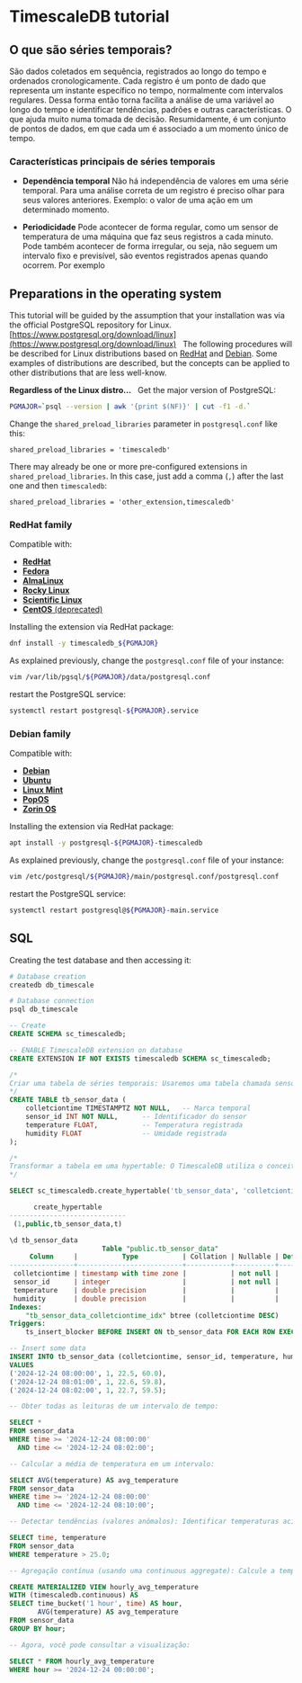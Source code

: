 # TimescaleDB tutorial

## O que são séries temporais?

São dados coletados em sequência, registrados ao longo do tempo e ordenados
cronologicamente.
Cada registro é um ponto de dado que representa um instante específico no
tempo, normalmente com intervalos regulares. Dessa forma então torna facilita
a análise de uma variável ao longo do tempo e identificar tendências, padrões
e outras características. O que ajuda muito numa tomada de decisão.
Resumidamente, é um conjunto de pontos de dados, em que cada um é associado
a um momento único de tempo.

### Características principais de séries temporais

- **Dependência temporal**
  Não há independência de valores em uma série temporal. Para uma análise
  correta de um registro é preciso olhar para seus valores anteriores.
  Exemplo: o valor de uma ação em um determinado momento.

- **Periodicidade**
  Pode acontecer de forma regular, como um sensor de temperatura de uma
  máquina que faz seus registros a cada minuto.
  Pode também acontecer de forma irregular, ou seja, não seguem um intervalo
  fixo e previsível, são eventos registrados apenas quando ocorrem. Por
  exemplo




## Preparations in the operating system

This tutorial will be guided by the assumption that your installation was via
the official PostgreSQL repository for Linux.
&nbsp;
[https://www.postgresql.org/download/linux](https://www.postgresql.org/download/linux)
&nbsp;
The following procedures will be described for Linux distributions based on
[RedHat](https://www.redhat.com) and [Debian](https://www.debian.org).
Some examples of distributions are described, but the concepts can be applied
to other distributions that are less well-know.

**Regardless of the Linux distro...**
&nbsp;
Get the major version of PostgreSQL:
```bash
PGMAJOR=`psql --version | awk '{print $(NF)}' | cut -f1 -d.`
```

Change the `shared_preload_libraries` parameter in `postgresql.conf` like
this:
```
shared_preload_libraries = 'timescaledb'
```
There may already be one or more pre-configured extensions in
`shared_preload_libraries`. In this case, just add a comma (`,`) after the
last one and then `timescaledb`:
```
shared_preload_libraries = 'other_extension,timescaledb'
```

### RedHat family

Compatible with:

- [**RedHat**](https://www.redhat.com)
- [**Fedora**](https://fedoraproject.org)
- [**AlmaLinux**](https://almalinux.org)
- [**Rocky Linux**](https://rockylinux.org)
- [**Scientific Linux**](https://scientificlinux.org)
- [**CentOS** (deprecated)](https://centos.org)


Installing the extension via RedHat package:
```bash
dnf install -y timescaledb_${PGMAJOR}
```

As explained previously, change the `postgresql.conf` file of your instance:
```bash
vim /var/lib/pgsql/${PGMAJOR}/data/postgresql.conf
```

restart the PostgreSQL service:
```bash
systemctl restart postgresql-${PGMAJOR}.service
```

### Debian family

Compatible with:

- [**Debian**](https://www.debian.org)
- [**Ubuntu**](https://ubuntu.com)
- [**Linux Mint**](https://linuxmint.com)
- [**PopOS**](https://pop.system76.com)
- [**Zorin OS**](https://zorin.com/os)

Installing the extension via RedHat package:
```bash
apt install -y postgresql-${PGMAJOR}-timescaledb
```

As explained previously, change the `postgresql.conf` file of your instance:
```bash
vim /etc/postgresql/${PGMAJOR}/main/postgresql.conf/postgresql.conf
```

restart the PostgreSQL service:
```bash
systemctl restart postgresql@${PGMAJOR}-main.service
```

## SQL


Creating the test database and then accessing it:
```bash
# Database creation
createdb db_timescale

# Database connection
psql db_timescale
```

```sql
-- Create
CREATE SCHEMA sc_timescaledb;

-- ENABLE TimescaleDB extension on database
CREATE EXTENSION IF NOT EXISTS timescaledb SCHEMA sc_timescaledb;

/*
Criar uma tabela de séries temporais: Usaremos uma tabela chamada sensor_data para armazenar as leituras de temperatura e umidade.
*/
CREATE TABLE tb_sensor_data (
    colletciontime TIMESTAMPTZ NOT NULL,   -- Marca temporal
    sensor_id INT NOT NULL,      -- Identificador do sensor
    temperature FLOAT,           -- Temperatura registrada
    humidity FLOAT               -- Umidade registrada
);

/*
Transformar a tabela em uma hypertable: O TimescaleDB utiliza o conceito de hypertables, que particionam automaticamente os dados por tempo.
*/

SELECT sc_timescaledb.create_hypertable('tb_sensor_data', 'colletciontime');

      create_hypertable
-----------------------------
 (1,public,tb_sensor_data,t)

\d tb_sensor_data
                       Table "public.tb_sensor_data"
     Column     |           Type           | Collation | Nullable | Default
----------------+--------------------------+-----------+----------+---------
 colletciontime | timestamp with time zone |           | not null |
 sensor_id      | integer                  |           | not null |
 temperature    | double precision         |           |          |
 humidity       | double precision         |           |          |
Indexes:
    "tb_sensor_data_colletciontime_idx" btree (colletciontime DESC)
Triggers:
    ts_insert_blocker BEFORE INSERT ON tb_sensor_data FOR EACH ROW EXECUTE FUNCTION _timescaledb_functions.insert_blocker()

-- Insert some data
INSERT INTO tb_sensor_data (colletciontime, sensor_id, temperature, humidity)
VALUES
('2024-12-24 08:00:00', 1, 22.5, 60.0),
('2024-12-24 08:01:00', 1, 22.6, 59.8),
('2024-12-24 08:02:00', 1, 22.7, 59.5);

-- Obter todas as leituras de um intervalo de tempo:

SELECT *
FROM sensor_data
WHERE time >= '2024-12-24 08:00:00'
  AND time <= '2024-12-24 08:02:00';

-- Calcular a média de temperatura em um intervalo:

SELECT AVG(temperature) AS avg_temperature
FROM sensor_data
WHERE time >= '2024-12-24 08:00:00'
  AND time <= '2024-12-24 08:10:00';

-- Detectar tendências (valores anômalos): Identificar temperaturas acima de 25°C.

SELECT time, temperature
FROM sensor_data
WHERE temperature > 25.0;

-- Agregação contínua (usando uma continuous aggregate): Calcule a temperatura média por hora.

CREATE MATERIALIZED VIEW hourly_avg_temperature
WITH (timescaledb.continuous) AS
SELECT time_bucket('1 hour', time) AS hour,
       AVG(temperature) AS avg_temperature
FROM sensor_data
GROUP BY hour;

-- Agora, você pode consultar a visualização:

SELECT * FROM hourly_avg_temperature
WHERE hour >= '2024-12-24 00:00:00';















